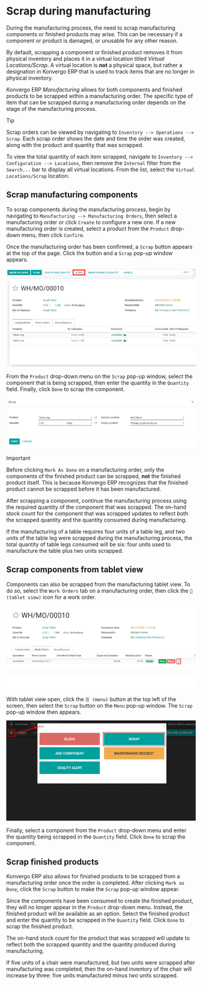 # Scrap during manufacturing

During the manufacturing process, the need to scrap manufacturing
components or finished products may arise. This can be necessary if a
component or product is damaged, or unusable for any other reason.

By default, scrapping a component or finished product removes it from
physical inventory and places it in a virtual location titled *Virtual
Locations/Scrap*. A virtual location is **not** a physical space, but
rather a designation in Konvergo ERP that is used to track items that are no
longer in physical inventory.

Konvergo ERP *Manufacturing* allows for both components and finished products to
be scrapped within a manufacturing order. The specific type of item that
can be scrapped during a manufacturing order depends on the stage of the
manufacturing process.

> [!TIP]
> Scrap orders can be viewed by navigating to
> `Inventory --> Operations --> Scrap`. Each scrap order shows the date
> and time the order was created, along with the product and quantity
> that was scrapped.
>
> To view the total quantity of each item scrapped, navigate to
> `Inventory -->
> Configuration --> Locations`, then remove the `Internal` filter from
> the `Search...` bar to display all virtual locations. From the list,
> select the `Virtual Locations/Scrap` location.

## Scrap manufacturing components

To scrap components during the manufacturing process, begin by
navigating to `Manufacturing --> Manufacturing Orders`, then select a
manufacturing order or click `Create` to configure a new one. If a new
manufacturing order is created, select a product from the `Product`
drop-down menu, then click `Confirm`.

Once the manufacturing order has been confirmed, a `Scrap` button
appears at the top of the page. Click the button and a `Scrap` pop-up
window appears.

<img src="scrap_manufacturing/scrap-button.png" class="align-center"
alt="The scrap button on a manufacturing order." />

From the `Product` drop-down menu on the `Scrap` pop-up window, select
the component that is being scrapped, then enter the quantity in the
`Quantity` field. Finally, click `Done` to scrap the component.

<img src="scrap_manufacturing/scrap-pop-up.png" class="align-center"
alt="The Scrap pop-up window." />

> [!IMPORTANT]
> Before clicking `Mark As Done` on a manufacturing order, only the
> components of the finished product can be scrapped, **not** the
> finished product itself. This is because Konvergo ERP recognizes that the
> finished product cannot be scrapped before it has been manufactured.

After scrapping a component, continue the manufacturing process using
the required quantity of the component that was scrapped. The on-hand
stock count for the component that was scrapped updates to reflect both
the scrapped quantity and the quantity consumed during manufacturing.

<div class="example">

If the manufacturing of a table requires four units of a table leg, and
two units of the table leg were scrapped during the manufacturing
process, the total quantity of table legs consumed will be six: four
units used to manufacture the table plus two units scrapped.

</div>

## Scrap components from tablet view

Components can also be scrapped from the manufacturing tablet view. To
do so, select the `Work Orders` tab on a manufacturing order, then click
the `📱 (tablet view)` icon for a work order.

<img src="scrap_manufacturing/tablet-view-icon.png" class="align-center"
alt="The tablet view icon for a work order." />

With tablet view open, click the `☰ (menu)` button at the top left of
the screen, then select the `Scrap` button on the `Menu` pop-up window.
The `Scrap` pop-up window then appears.

<img src="scrap_manufacturing/tablet-scrap-button.png"
class="align-center"
alt="The Scrap button on the Menu pop-up window of the manufacturing tablet view." />

Finally, select a component from the `Product` drop-down menu and enter
the quantity being scrapped in the `Quantity` field. Click `Done` to
scrap the component.

## Scrap finished products

Konvergo ERP also allows for finished products to be scrapped from a
manufacturing order once the order is completed. After clicking
`Mark as Done`, click the `Scrap` button to make the `Scrap` pop-up
window appear.

Since the components have been consumed to create the finished product,
they will no longer appear in the `Product` drop-down menu. Instead, the
finished product will be available as an option. Select the finished
product and enter the quantity to be scrapped in the `Quantity` field.
Click `Done` to scrap the finished product.

The on-hand stock count for the product that was scrapped will update to
reflect both the scrapped quantity and the quantity produced during
manufacturing.

<div class="example">

If five units of a chair were manufactured, but two units were scrapped
after manufacturing was completed, then the on-hand inventory of the
chair will increase by three: five units manufactured minus two units
scrapped.

</div>
